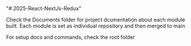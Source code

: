 "# 2025-React-NextJs-Redux" 

Check the Documents folder for project dcumentation about each module built. 
Each module is set as individual repository and then merged to main

For setup docs and commands, check the root folder
